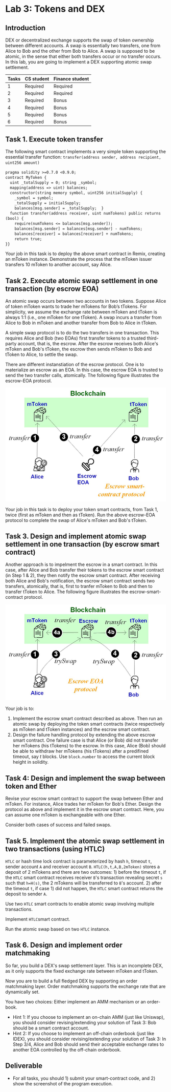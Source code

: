 Lab 3: Tokens and DEX
===

Introduction
---

DEX or decentralized exchange supports the swap of token ownership between different accounts. A swap is essentially two transfers, one from Alice to Bob and the other from Bob to Alice. A swap is supposed to be atomic, in the sense that either both transfers occur or no transfer occurs. In this lab, you are going to implement a DEX supporting atomic swap settlement.
 

| Tasks | CS student | Finance student
| --- | --- | --- |
|  1  | Required | Required |
|  2  | Required | Required |
|  3  | Required | Bonus |
|  4  | Required | Bonus |
|  5  | Required | Bonus |
|  6  | Required | Bonus |

Task 1. Execute token transfer 
---

The following smart contract implements a very simple token supporting the essential transfer function: `transfer(address sender, address recipient, uint256 amount)` 

```
pragma solidity >=0.7.0 <0.9.0; 
contract MyToken {  
  uint _totalSupply = 0; string _symbol;  
  mapping(address => uint) balances;  
  constructor(string memory symbol, uint256 initialSupply) {
    _symbol = symbol;
    _totalSupply = initialSupply;
    balances[msg.sender] = _totalSupply;  }  
  function transfer(address receiver, uint numTokens) public returns (bool) {    
    require(numTokens <= balances[msg.sender]);        
    balances[msg.sender] = balances[msg.sender] - numTokens;    
    balances[receiver] = balances[receiver] + numTokens;    
    return true;  
}}

```

Your job in this task is to deploy the above smart contract in Remix, creating an mToken instance. Demonstrate the process that the mToken issuer transfers 10 mToken to another account, say Alice.

Task 2. Execute atomic swap settlement in one transaction (by escrow EOA)
---

An atomic swap occurs between two accounts in two tokens. Suppose Alice of token mToken wants to trade her mTokens for Bob’s tTokens. For simplicity, we assume the exchange rate between mToken and tToken is always 1:1 (i.e., one mToken for one tToken). A swap incurs a transfer from Alice to Bob in mToken and another transfer from Bob to Alice in tToken.

A simple swap protocol is to do the two transfers in one transaction. This requires Alice and Bob (two EOAs) first transfer tokens to a trusted third-party account, that is, the escrow. After the escrow receives both Alice's mToken and Bob's tToken, the escrow then sends mToken to Bob and tToken to Alice, to settle the swap. 

There are different instanstiation of the escrow protocol. One is to materialize an escrow as an EOA. In this case, the escrow EOA is trusted to send the two transfer calls, atomically. The following figure illustrates the escrow-EOA protocol.

![Contract design diagram](lab-escrow3-EOA.jpg)

Your job in this task is to deploy your token smart contracts, from Task 1, twice (first as mToken and then as tToken). Run the above escrow-EOA protocol to complete the swap of Alice's mToken and Bob's tToken. 

Task 3. Design and implement atomic swap settlement in one transaction (by escrow smart contract)
---

Another approach is to impelment the escrow in a smart contract. In this case, after Alice and Bob transfer their tokens to the escrow smart contract (in Step 1 & 2), they then notify the escrow smart contract. After receiving both Alice and Bob's notification, the escrow smart contract sends two transfers, atomically, that is, first to tranfer mToken to Bob and then to transfer tToken to Alice. The following figure illustrates the escrow-smart-contract protocol.

![Contract design diagram](lab-escrow3.jpg)

Your job is to:

1. Implement the escrow smart contract described as above. Then run an atomic swap by deploying the token smart contracts (twice respectively as mToken and tToken instances) and the escrow smart contract.
2. Design the failure handling protocol by extending the above escrow smart contract. One failure case is that Alice (or Bob) did not transfer her mTokens (his tTokens) to the escrow. In this case, Alice (Bob) should be able to withdraw her mTokens (his tTokens) after a predifined timeout, say *t* blocks. Use `block.number` to access the current block height in solidity.

Task 4: Design and implement the swap between token and Ether
---

Revise your escrow smart contract to support the swap between Ether and mToken. For instance, Alice trades her mToken for Bob's Ether. Design the protocol as above and implement it in the escrow smart contract. Here, you can assume one mToken is exchangeable with one Ether.

Consider both cases of success and failed swaps.

Task 5. Implement the atomic swap settlement in two transactions (using HTLC)
---

`HTLC` or hash time lock contract is parameterized by hash `h`, timeout `t`, sender account `A` and receiver account `B`. `HTLC(h,t,A,B,2mToken)` stores a deposit of 2 mTokens and there are two outcomes: 1) before the timeout `t`, if the `HTLC` smart contract receives receiver `B`'s transaction revealing secret `s` such that `h=H(s)`, the 2 mTokens will be transferred to `B`'s account. 2) after the timeout `t`, if case 1) did not happen, the `HTLC` smart contract returns the deposit to sender `A`.

Use two `HTLC` smart contracts to enable atomic swap involving multiple transactions. 

Implement `HTLC`smart contract. 

Run the atomic swap based on two `HTLC` instance.

Task 6. Design and implement order matchmaking 
---

So far, you build a DEX's swap settlement layer. This is an incomplete DEX, as it only supports the fixed exchange rate between mToken and tToken. 

Now you are to build a full fledged DEX by supporting an order matchmaking layer. Order matchmaking supports the exchange rate that are dynamically set.

You have two choices: Either implement an AMM mechanism or an order-book. 

- Hint 1: If you choose to implement an on-chain AMM (just like Uniswap), you should consider revising/extending your solution of Task 3: Bob should be a smart contract account. 
- Hint 2: If you choose to implement an off-chain orderbook (just like IDEX), you should consider revising/extending your solution of Task 3: In Step 3/4, Alice and Bob should send their acceptable exchange rates to another EOA controlled by the off-chain orderbook.

Deliverable
---

- For all tasks, you should 1) submit your smart-contract code, and 2) show the screenshot of the program execution. 
